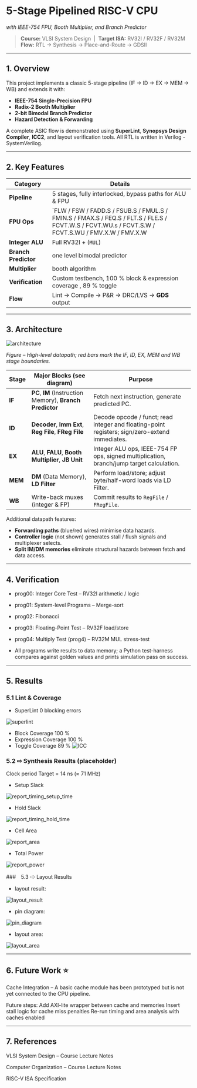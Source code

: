 # 5-Stage Pipelined RISC-V CPU  
*with IEEE-754 FPU, Booth Multiplier, and Branch Predictor*

> **Course:** VLSI System Design &nbsp;|&nbsp; **Target ISA:** RV32I / RV32F / RV32M  
> **Flow:** RTL → Synthesis → Place-and-Route → GDSII  

---

## 1. Overview
This project implements a classic 5-stage pipeline (IF → ID → EX → MEM → WB) and extends it with:

- **IEEE-754 Single-Precision FPU**
- **Radix-2 Booth Multiplier**
- **2-bit Bimodal Branch Predictor**
- **Hazard Detection & Forwarding**

A complete ASIC flow is demonstrated using **SuperLint**, **Synopsys Design Compiler**, **ICC2**, and layout verification tools. All RTL is written in Verilog - SystemVerilog.

---

## 2. Key Features
| Category | Details |
|----------|---------|
| **Pipeline** | 5 stages, fully interlocked, bypass paths for ALU & FPU |
| **FPU Ops** | `FLW / FSW / FADD.S / FSUB.S / FMUL.S / FMIN.S / FMAX.S / FEQ.S / FLT.S / FLE.S / FCVT.W.S / FCVT.WU.s / FCVT.S.W / FCVT.S.WU / FMV.X.W / FMV.X.W |
| **Integer ALU** | Full RV32I + (`MUL`) | 
| **Branch Predictor** | one level bimodal predictor |
| **Multiplier** | booth algorithm |
| **Verification** | Custom testbench, 100 % block & expression coverage , 89 % toggle |
| **Flow** | Lint → Compile → P&R → DRC/LVS → **GDS** output |

---

## 3. Architecture

![architecture](doc/architecture.png)

*Figure – High-level datapath; red bars mark the IF, ID, EX, MEM and WB stage boundaries.*

| Stage | Major Blocks (see diagram) | Purpose |
|-------|---------------------------|---------|
| **IF** | **PC**, **IM** (Instruction Memory), **Branch Predictor** | Fetch next instruction, generate predicted PC. |
| **ID** | **Decoder**, **Imm Ext**, **Reg File**, **FReg File** | Decode opcode / funct; read integer and floating-point registers; sign/zero-extend immediates. |
| **EX** | **ALU**, **FALU**, **Booth Multiplier**, **JB Unit** | Integer ALU ops, IEEE-754 FP ops, signed multiplication, branch/jump target calculation. |
| **MEM** | **DM** (Data Memory), **LD Filter** | Perform load/store; adjust byte/half-word loads via LD Filter. |
| **WB** | Write-back muxes (integer & FP) | Commit results to `RegFile` / `FRegFile`. |

Additional datapath features:

- **Forwarding paths** (blue/red wires) minimise data hazards.
- **Controller logic** (not shown) generates stall / flush signals and multiplexer selects.
- **Split IM/DM memories** eliminate structural hazards between fetch and data access.
---

## 4. Verification
- prog00: Integer Core Test – RV32I arithmetic / logic

- prog01: System-level Programs – Merge-sort

- prog02: Fibonacci

- prog03: Floating-Point Test – RV32F load/store

- prog04: Multiply Test (prog4) – RV32M MUL stress-test

- All programs write results to data memory; a Python test-harness compares against golden values and prints simulation pass on success.

---

## 5. Results
### 5.1 Lint & Coverage

- SuperLint	0 blocking errors

![superlint](doc/superlint.png)
- Block Coverage	100 %
- Expression Coverage	100 %
- Toggle Coverage	89 %
![ICC](doc/ICC.png)

### 5.2 ⇨ Synthesis Results (placeholder)

Clock period	<!-- 14 ns -->	Target = 14 ns (≈ 71 MHz)
- Setup Slack	<!-- > 0.27 ns -->

![report_timing_setup_time](doc/report_timing_setup_time.png)

- Hold Slack	<!-- > 0 ns -->

![report_timing_hold_time](doc/report_timing_hold_time.png)

- Cell Area	<!-- 576288 µm² -->

![report_area](doc/report_area.png)

- Total Power	<!-- 15.4877 mW -->

![report_power](doc/report_power.png)


###　5.3 ⇨ Layout Results
- layout result:

![layout_result](doc/layout_result.png)

- pin diagram:

![pin_diagram](doc/pin_diagram.png)

- layout area:

![layout_area](doc/layout_area.png)

---

## 6. Future Work ⭐
Cache Integration – A basic cache module has been prototyped but is not yet connected to the CPU pipeline. 

Future steps:
Add AXI-lite wrapper between cache and memories
Insert stall logic for cache miss penalties
Re-run timing and area analysis with caches enabled

---

## 7. References
VLSI System Design – Course Lecture Notes

Computer Organization – Course Lecture Notes

RISC-V ISA Specification
